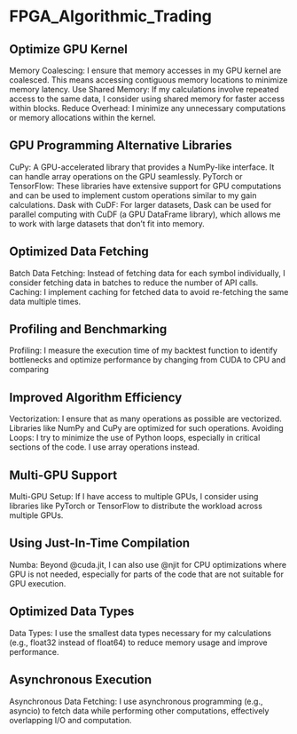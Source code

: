 # FPGA_Algorithmic_Trading
## Optimize GPU Kernel
Memory Coalescing: I ensure that memory accesses in my GPU kernel are coalesced. This means accessing contiguous memory locations to minimize memory latency.
Use Shared Memory: If my calculations involve repeated access to the same data, I consider using shared memory for faster access within blocks.
Reduce Overhead: I minimize any unnecessary computations or memory allocations within the kernel.
## GPU Programming Alternative Libraries
CuPy: A GPU-accelerated library that provides a NumPy-like interface. It can handle array operations on the GPU seamlessly.
PyTorch or TensorFlow: These libraries have extensive support for GPU computations and can be used to implement custom operations similar to my gain calculations.
Dask with CuDF: For larger datasets, Dask can be used for parallel computing with CuDF (a GPU DataFrame library), which allows me to work with large datasets that don’t fit into memory.
## Optimized Data Fetching
Batch Data Fetching: Instead of fetching data for each symbol individually, I consider fetching data in batches to reduce the number of API calls.
Caching: I implement caching for fetched data to avoid re-fetching the same data multiple times.
## Profiling and Benchmarking
Profiling: I measure the execution time of my backtest function to identify bottlenecks and optimize performance by changing from CUDA to CPU and comparing
## Improved Algorithm Efficiency
Vectorization: I ensure that as many operations as possible are vectorized. Libraries like NumPy and CuPy are optimized for such operations.
Avoiding Loops: I try to minimize the use of Python loops, especially in critical sections of the code. I use array operations instead.
## Multi-GPU Support
Multi-GPU Setup: If I have access to multiple GPUs, I consider using libraries like PyTorch or TensorFlow to distribute the workload across multiple GPUs.
## Using Just-In-Time Compilation
Numba: Beyond @cuda.jit, I can also use @njit for CPU optimizations where GPU is not needed, especially for parts of the code that are not suitable for GPU execution.
## Optimized Data Types
Data Types: I use the smallest data types necessary for my calculations (e.g., float32 instead of float64) to reduce memory usage and improve performance.
## Asynchronous Execution
Asynchronous Data Fetching: I use asynchronous programming (e.g., asyncio) to fetch data while performing other computations, effectively overlapping I/O and computation.
